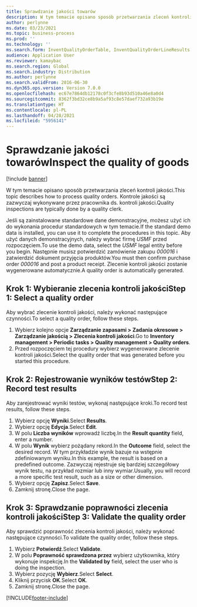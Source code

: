 ```yaml
---
title: Sprawdzanie jakości towarów
description: W tym temacie opisano sposób przetwarzania zleceń kontroli jakości.
author: perlynne
ms.date: 03/23/2021
ms.topic: business-process
ms.prod: ''
ms.technology: ''
ms.search.form: InventQualityOrderTable, InventQualityOrderLineResults, HcmWorkerLookUp
audience: Application User
ms.reviewer: kamaybac
ms.search.region: Global
ms.search.industry: Distribution
ms.author: perlynne
ms.search.validFrom: 2016-06-30
ms.dyn365.ops.version: Version 7.0.0
ms.openlocfilehash: ec67e7864db12178c0f3cfe8b93d510a46e8a0d4
ms.sourcegitcommit: 8362f3bd32ce8b9a5af93c8e57daef732a93b19e
ms.translationtype: HT
ms.contentlocale: pl-PL
ms.lasthandoff: 04/28/2021
ms.locfileid: "5956141"
---
```

# <a name="inspect-the-quality-of-goods"></a><span data-ttu-id="5dcfd-103">Sprawdzanie jakości towarów</span><span class="sxs-lookup"><span data-stu-id="5dcfd-103">Inspect the quality of goods</span></span>

[!include [banner](../../includes/banner.md)]

<span data-ttu-id="5dcfd-104">W tym temacie opisano sposób przetwarzania zleceń kontroli jakości.</span><span class="sxs-lookup"><span data-stu-id="5dcfd-104">This topic describes how to process quality orders.</span></span> <span data-ttu-id="5dcfd-105">Kontrole jakości są zazwyczaj wykonywane przez pracownika ds. kontroli jakości.</span><span class="sxs-lookup"><span data-stu-id="5dcfd-105">Quality inspections are typically done by a quality clerk.</span></span>

<span data-ttu-id="5dcfd-106">Jeśli są zainstalowane standardowe dane demonstracyjne, możesz użyć ich do wykonania procedur standardowych w tym temacie.</span><span class="sxs-lookup"><span data-stu-id="5dcfd-106">If the standard demo data is installed, you can use it to complete the procedures in this topic.</span></span> <span data-ttu-id="5dcfd-107">Aby użyć danych demonstracyjnych, należy wybrać firmę *USMF* przed rozpoczęciem.</span><span class="sxs-lookup"><span data-stu-id="5dcfd-107">To use the demo data, select the *USMF* legal entity before you begin.</span></span> <span data-ttu-id="5dcfd-108">Następnie musisz potwierdzić zamówienie zakupu *000016* i zatwierdzić dokument przyjęcia produktów.</span><span class="sxs-lookup"><span data-stu-id="5dcfd-108">You must then confirm purchase order *000016* and post a product receipt.</span></span> <span data-ttu-id="5dcfd-109">Zlecenie kontroli jakości zostanie wygenerowane automatycznie.</span><span class="sxs-lookup"><span data-stu-id="5dcfd-109">A quality order is automatically generated.</span></span>

## <a name="step-1-select-a-quality-order"></a><span data-ttu-id="5dcfd-110">Krok 1: Wybieranie zlecenia kontroli jakości</span><span class="sxs-lookup"><span data-stu-id="5dcfd-110">Step 1: Select a quality order</span></span>

<span data-ttu-id="5dcfd-111">Aby wybrać zlecenie kontroli jakości, należy wykonać następujące czynności.</span><span class="sxs-lookup"><span data-stu-id="5dcfd-111">To select a quality order, follow these steps.</span></span>

1. <span data-ttu-id="5dcfd-112">Wybierz kolejno opcje **Zarządzanie zapasami \> Zadania okresowe \> Zarządzanie jakością \> Zlecenia kontroli jakości**.</span><span class="sxs-lookup"><span data-stu-id="5dcfd-112">Go to **Inventory management \> Periodic tasks \> Quality management \> Quality orders**.</span></span>
1. <span data-ttu-id="5dcfd-113">Przed rozpoczęciem tej procedury wybierz wygenerowane zlecenie kontroli jakości.</span><span class="sxs-lookup"><span data-stu-id="5dcfd-113">Select the quality order that was generated before you started this procedure.</span></span>

## <a name="step-2-record-test-results"></a><span data-ttu-id="5dcfd-114">Krok 2: Rejestrowanie wyników testów</span><span class="sxs-lookup"><span data-stu-id="5dcfd-114">Step 2: Record test results</span></span>

<span data-ttu-id="5dcfd-115">Aby zarejestrować wyniki testów, wykonaj następujące kroki.</span><span class="sxs-lookup"><span data-stu-id="5dcfd-115">To record test results, follow these steps.</span></span>

1. <span data-ttu-id="5dcfd-116">Wybierz opcję **Wyniki**.</span><span class="sxs-lookup"><span data-stu-id="5dcfd-116">Select **Results**.</span></span>
1. <span data-ttu-id="5dcfd-117">Wybierz opcję **Edycja**.</span><span class="sxs-lookup"><span data-stu-id="5dcfd-117">Select **Edit**.</span></span>
1. <span data-ttu-id="5dcfd-118">W polu **Liczba wyników** wprowadź liczbę.</span><span class="sxs-lookup"><span data-stu-id="5dcfd-118">In the **Result quantity** field, enter a number.</span></span>
1. <span data-ttu-id="5dcfd-119">W polu **Wynik** wybierz pożądany rekord.</span><span class="sxs-lookup"><span data-stu-id="5dcfd-119">In the **Outcome** field, select the desired record.</span></span> <span data-ttu-id="5dcfd-120">W tym przykładzie wynik bazuje na wstępnie zdefiniowanym wyniku.</span><span class="sxs-lookup"><span data-stu-id="5dcfd-120">In this example, the result is based on a predefined outcome.</span></span> <span data-ttu-id="5dcfd-121">Zazwyczaj rejestruje się bardziej szczegółowy wynik testu, na przykład rozmiar lub inny wymiar.</span><span class="sxs-lookup"><span data-stu-id="5dcfd-121">Usually, you will record a more specific test result, such as a size or other dimension.</span></span>
1. <span data-ttu-id="5dcfd-122">Wybierz opcję **Zapisz**.</span><span class="sxs-lookup"><span data-stu-id="5dcfd-122">Select **Save**.</span></span>
1. <span data-ttu-id="5dcfd-123">Zamknij stronę.</span><span class="sxs-lookup"><span data-stu-id="5dcfd-123">Close the page.</span></span>

## <a name="step-3-validate-the-quality-order"></a><span data-ttu-id="5dcfd-124">Krok 3: Sprawdzanie poprawności zlecenia kontroli jakości</span><span class="sxs-lookup"><span data-stu-id="5dcfd-124">Step 3: Validate the quality order</span></span>

<span data-ttu-id="5dcfd-125">Aby sprawdzić poprawność zlecenia kontroli jakości, należy wykonać następujące czynności.</span><span class="sxs-lookup"><span data-stu-id="5dcfd-125">To validate the quality order, follow these steps.</span></span>

1. <span data-ttu-id="5dcfd-126">Wybierz **Potwierdź**.</span><span class="sxs-lookup"><span data-stu-id="5dcfd-126">Select **Validate**.</span></span>
1. <span data-ttu-id="5dcfd-127">W polu **Poprawność sprawdzona przez** wybierz użytkownika, który wykonuje inspekcję.</span><span class="sxs-lookup"><span data-stu-id="5dcfd-127">In the **Validated by** field, select the user who is doing the inspection.</span></span>
1. <span data-ttu-id="5dcfd-128">Wybierz pozycję **Wybierz**.</span><span class="sxs-lookup"><span data-stu-id="5dcfd-128">Select **Select**.</span></span>
1. <span data-ttu-id="5dcfd-129">Kliknij przycisk **OK**.</span><span class="sxs-lookup"><span data-stu-id="5dcfd-129">Select **OK**.</span></span>
1. <span data-ttu-id="5dcfd-130">Zamknij stronę.</span><span class="sxs-lookup"><span data-stu-id="5dcfd-130">Close the page.</span></span>

[!INCLUDE[footer-include](../../../includes/footer-banner.md)]
